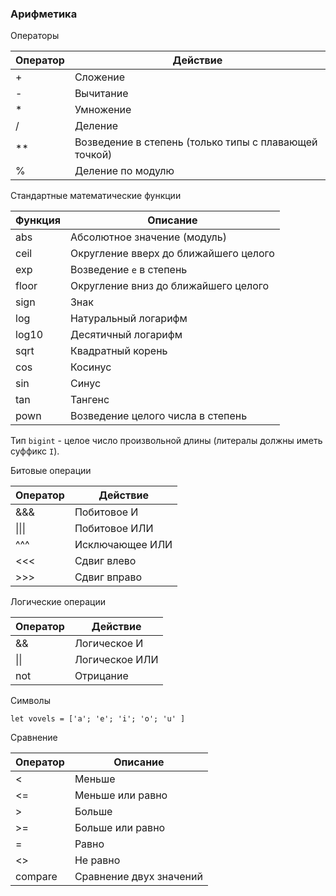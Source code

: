 ### Арифметика

Операторы

| Оператор | Действие
|----------|---------
| +    | Сложение
| -    | Вычитание
| \*   | Умножение
| /    | Деление
| \*\* | Возведение в степень (только типы с плавающей точкой)
| %    | Деление по модулю

Стандартные математические функции

| Функция | Описание
|---------|---------
| abs   | Абсолютное значение (модуль)
| ceil  | Округление вверх до ближайшего целого
| exp   | Возведение `e` в степень
| floor | Округление вниз до ближайшего целого
| sign  | Знак
| log   | Натуральный логарифм
| log10 | Десятичный логарифм
| sqrt  | Квадратный корень
| cos   | Косинус
| sin   | Синус
| tan   | Тангенс
| pown  | Возведение целого числа в степень

Тип `bigint` - целое число произвольной длины (литералы должны иметь суффикс `I`).

Битовые операции

| Оператор | Действие
|----------|---------
| \&\&\& | Побитовое И
| &#x7c;&#x7c;&#x7c; | Побитовое ИЛИ
| \^\^\^ | Исключающее ИЛИ
| \<\<\< | Сдвиг влево
| \>\>\> | Сдвиг вправо

Логические операции  

| Оператор | Действие
|----------|---------
| \&\& | Логическое И
| &#x7c;&#x7c; | Логическое ИЛИ
| not | Отрицание

Символы

```f#
let vovels = ['a'; 'e'; 'i'; 'o'; 'u' ]
```

Сравнение

| Оператор | Описание
|----------|---------
| \< | Меньше
| \<= | Меньше или равно
| \> | Больше
| \>= | Больше или равно
| = | Равно
| \<\> | Не равно
| compare | Сравнение двух значений


